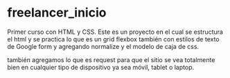 # freelancer_inicio

Primer curso con HTML y CSS.
Este es un proyecto en el cual se estructura el html y se practica lo que es un grid flexbox también con estilos de texto de Google form y agregando normalize y el modelo de caja de css.

también agregamos lo que es request para que el sitio se vea totalmente bien en cualquier tipo de dispositivo ya sea móvil, tablet o laptop.
